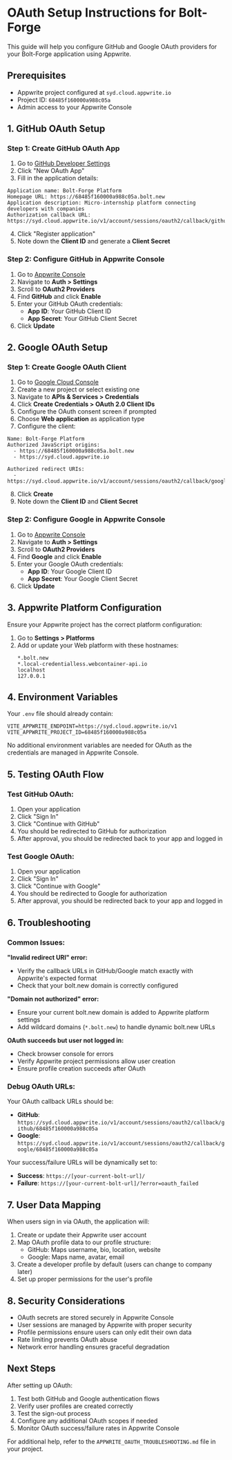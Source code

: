 # OAuth Setup Instructions for Bolt-Forge

This guide will help you configure GitHub and Google OAuth providers for your Bolt-Forge application using Appwrite.

## Prerequisites

- Appwrite project configured at `syd.cloud.appwrite.io`
- Project ID: `68485f160000a988c05a`
- Admin access to your Appwrite Console

## 1. GitHub OAuth Setup

### Step 1: Create GitHub OAuth App

1. Go to [GitHub Developer Settings](https://github.com/settings/developers)
2. Click "New OAuth App"
3. Fill in the application details:

```
Application name: Bolt-Forge Platform
Homepage URL: https://68485f160000a988c05a.bolt.new
Application description: Micro-internship platform connecting developers with companies
Authorization callback URL: https://syd.cloud.appwrite.io/v1/account/sessions/oauth2/callback/github/68485f160000a988c05a
```

4. Click "Register application"
5. Note down the **Client ID** and generate a **Client Secret**

### Step 2: Configure GitHub in Appwrite Console

1. Go to [Appwrite Console](https://cloud.appwrite.io/console/project-68485f160000a988c05a)
2. Navigate to **Auth > Settings**
3. Scroll to **OAuth2 Providers**
4. Find **GitHub** and click **Enable**
5. Enter your GitHub OAuth credentials:
   - **App ID**: Your GitHub Client ID
   - **App Secret**: Your GitHub Client Secret
6. Click **Update**

## 2. Google OAuth Setup

### Step 1: Create Google OAuth Client

1. Go to [Google Cloud Console](https://console.cloud.google.com/)
2. Create a new project or select existing one
3. Navigate to **APIs & Services > Credentials**
4. Click **Create Credentials > OAuth 2.0 Client IDs**
5. Configure the OAuth consent screen if prompted
6. Choose **Web application** as application type
7. Configure the client:

```
Name: Bolt-Forge Platform
Authorized JavaScript origins: 
  - https://68485f160000a988c05a.bolt.new
  - https://syd.cloud.appwrite.io

Authorized redirect URIs:
  - https://syd.cloud.appwrite.io/v1/account/sessions/oauth2/callback/google/68485f160000a988c05a
```

8. Click **Create**
9. Note down the **Client ID** and **Client Secret**

### Step 2: Configure Google in Appwrite Console

1. Go to [Appwrite Console](https://cloud.appwrite.io/console/project-68485f160000a988c05a)
2. Navigate to **Auth > Settings**
3. Scroll to **OAuth2 Providers**
4. Find **Google** and click **Enable**
5. Enter your Google OAuth credentials:
   - **App ID**: Your Google Client ID
   - **App Secret**: Your Google Client Secret
6. Click **Update**

## 3. Appwrite Platform Configuration

Ensure your Appwrite project has the correct platform configuration:

1. Go to **Settings > Platforms**
2. Add or update your Web platform with these hostnames:
   ```
   *.bolt.new
   *.local-credentialless.webcontainer-api.io
   localhost
   127.0.0.1
   ```

## 4. Environment Variables

Your `.env` file should already contain:

```env
VITE_APPWRITE_ENDPOINT=https://syd.cloud.appwrite.io/v1
VITE_APPWRITE_PROJECT_ID=68485f160000a988c05a
```

No additional environment variables are needed for OAuth as the credentials are managed in Appwrite Console.

## 5. Testing OAuth Flow

### Test GitHub OAuth:
1. Open your application
2. Click "Sign In"
3. Click "Continue with GitHub"
4. You should be redirected to GitHub for authorization
5. After approval, you should be redirected back to your app and logged in

### Test Google OAuth:
1. Open your application  
2. Click "Sign In"
3. Click "Continue with Google"
4. You should be redirected to Google for authorization
5. After approval, you should be redirected back to your app and logged in

## 6. Troubleshooting

### Common Issues:

**"Invalid redirect URI" error:**
- Verify the callback URLs in GitHub/Google match exactly with Appwrite's expected format
- Check that your bolt.new domain is correctly configured

**"Domain not authorized" error:**
- Ensure your current bolt.new domain is added to Appwrite platform settings
- Add wildcard domains (`*.bolt.new`) to handle dynamic bolt.new URLs

**OAuth succeeds but user not logged in:**
- Check browser console for errors
- Verify Appwrite project permissions allow user creation
- Ensure profile creation succeeds after OAuth

### Debug OAuth URLs:

Your OAuth callback URLs should be:
- **GitHub**: `https://syd.cloud.appwrite.io/v1/account/sessions/oauth2/callback/github/68485f160000a988c05a`
- **Google**: `https://syd.cloud.appwrite.io/v1/account/sessions/oauth2/callback/google/68485f160000a988c05a`

Your success/failure URLs will be dynamically set to:
- **Success**: `https://[your-current-bolt-url]/`
- **Failure**: `https://[your-current-bolt-url]/?error=oauth_failed`

## 7. User Data Mapping

When users sign in via OAuth, the application will:

1. Create or update their Appwrite user account
2. Map OAuth profile data to our profile structure:
   - GitHub: Maps username, bio, location, website
   - Google: Maps name, avatar, email
3. Create a developer profile by default (users can change to company later)
4. Set up proper permissions for the user's profile

## 8. Security Considerations

- OAuth secrets are stored securely in Appwrite Console
- User sessions are managed by Appwrite with proper security
- Profile permissions ensure users can only edit their own data
- Rate limiting prevents OAuth abuse
- Network error handling ensures graceful degradation

## Next Steps

After setting up OAuth:

1. Test both GitHub and Google authentication flows
2. Verify user profiles are created correctly
3. Test the sign-out process
4. Configure any additional OAuth scopes if needed
5. Monitor OAuth success/failure rates in Appwrite Console

For additional help, refer to the `APPWRITE_OAUTH_TROUBLESHOOTING.md` file in your project.